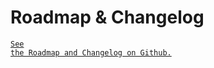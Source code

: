 # <a name="changelog"></a>Roadmap & Changelog

<a href="https://github.com/kengz/aiva/blob/aiva-v3/docs/CHANGELOG.md" target="_blank"><code>See the Roadmap and Changelog on Github.</code></a>
